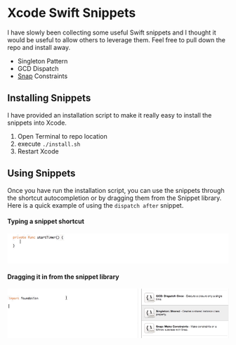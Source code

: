 # Xcode Swift Snippets

I have slowly been collecting some useful Swift snippets and I thought it would be useful to allow others to leverage them. Feel free to pull down the repo and install away.

* Singleton Pattern
* GCD Dispatch
* [Snap](https://github.com/Masonry/Snap) Constraints

## Installing Snippets

I have provided an installation script to make it really easy to install the snippets into Xcode.

1. Open Terminal to repo location
1. execute `./install.sh`
1. Restart Xcode

## Using Snippets

Once you have run the installation script, you can use the snippets through the shortcut autocompletion or by dragging them from the Snippet library. Here is a quick example of using the `dispatch after` snippet.

#### Typing a snippet shortcut

![Snippet Shortcuts](Screencasts/Snippet-Shortcuts.gif)

#### Dragging it in from the snippet library

![Snippet Library](Screencasts/Snippet-Library.gif)

